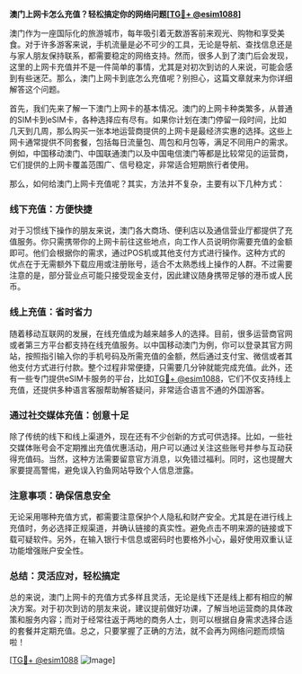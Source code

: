 **澳门上网卡怎么充值？轻松搞定你的网络问题[[TG💪+ @esim1088](https://t.me/s/esim1088)]**

澳门作为一座国际化的旅游城市，每年吸引着无数游客前来观光、购物和享受美食。对于许多游客来说，手机流量是必不可少的工具，无论是导航、查找信息还是与家人朋友保持联系，都需要稳定的网络支持。然而，很多人到了澳门后会发现，这里的上网卡充值并不是一件简单的事情，尤其是对初次到访的人来说，可能会感到有些迷茫。那么，澳门上网卡到底怎么充值呢？别担心，这篇文章就来为你详细解答这个问题。

首先，我们先来了解一下澳门上网卡的基本情况。澳门的上网卡种类繁多，从普通的SIM卡到eSIM卡，各种选择应有尽有。如果你计划在澳门停留一段时间，比如几天到几周，那么购买一张本地运营商提供的上网卡是最经济实惠的选择。这些上网卡通常提供不同套餐，包括每日流量包、周包和月包等，满足不同用户的需求。例如，中国移动澳门、中国联通澳门以及中国电信澳门等都是比较常见的运营商，它们提供的上网卡覆盖范围广、信号稳定，非常适合短期旅行者使用。

那么，如何给澳门上网卡充值呢？其实，方法并不复杂，主要有以下几种方式：

### **线下充值：方便快捷**
对于习惯线下操作的朋友来说，澳门各大商场、便利店以及通信营业厅都提供了充值服务。你只需携带你的上网卡前往这些地点，向工作人员说明你需要充值的金额即可。他们会根据你的需求，通过POS机或其他支付方式进行操作。这种方式的优点在于无需额外下载应用或注册账号，适合不太熟悉线上操作的人群。不过需要注意的是，部分营业点可能只接受现金支付，因此建议随身携带足够的港币或人民币。

### **线上充值：省时省力**
随着移动互联网的发展，在线充值成为越来越多人的选择。目前，很多运营商官网或者第三方平台都支持在线充值服务。以中国移动澳门为例，你可以登录其官方网站，按照指引输入你的手机号码及所需充值的金额，然后通过支付宝、微信或者其他支付方式进行付款。整个过程非常便捷，只需要几分钟就能完成充值。此外，还有一些专门提供eSIM卡服务的平台，比如[TG💪+ @esim1088](https://t.me/s/esim1088)，它们不仅支持线上充值，还提供多种语言客服帮助解答疑问，非常适合语言不通的外国游客。

### **通过社交媒体充值：创意十足**
除了传统的线下和线上渠道外，现在还有不少创新的方式可供选择。比如，一些社交媒体账号会不定期推出充值优惠活动，用户可以通过关注这些账号并参与互动获得充值码。当然，这种方法需要留意官方消息，以免错过福利。同时，这也提醒大家要提高警惕，避免误入钓鱼网站导致个人信息泄露。

### **注意事项：确保信息安全**
无论采用哪种充值方式，都需要注意保护个人隐私和财产安全。尤其是在进行线上充值时，务必选择正规渠道，并确认链接的真实性。避免点击不明来源的链接或下载可疑软件。另外，在输入银行卡信息或密码时也要格外小心，最好使用双重认证功能增强账户安全性。

### **总结：灵活应对，轻松搞定**
总的来说，澳门上网卡的充值方式多样且灵活，无论是线下还是线上都有相应的解决方案。对于初次到访的朋友来说，建议提前做好功课，了解当地运营商的具体政策和服务内容；而对于经常往返于两地的商务人士，则可以根据自身需求选择合适的套餐并定期充值。总之，只要掌握了正确的方法，就不会再为网络问题而烦恼啦！

[[TG💪+ @esim1088](https://t.me/s/esim1088) ![Image](https://i.postimg.cc/4NQfJmqS/Snipaste-2025-05-13-00-14-12.png)]